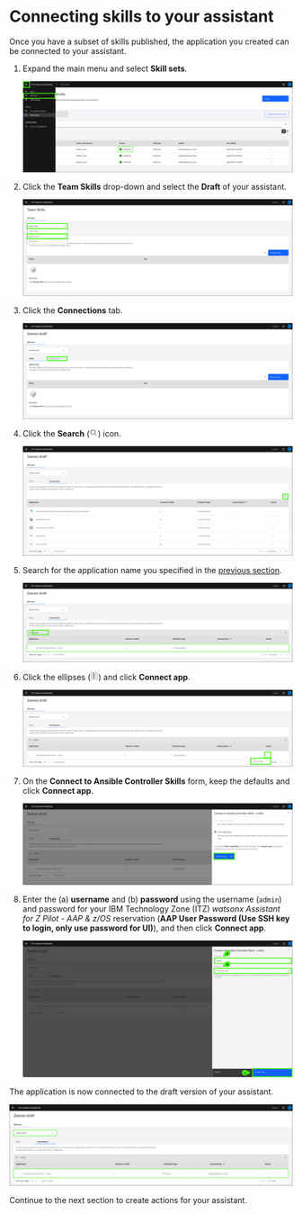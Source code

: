 # Connecting skills to your assistant

Once you have a subset of skills published, the application you created can be connected to your assistant. 

1. Expand the main menu and select **Skill sets**.

    ![](_attachments/skillSets0.png)

2. Click the **Team Skills** drop-down and select the **Draft** of your assistant.

    ![](_attachments/skillSets1.png)

3. Click the **Connections** tab.

    ![](_attachments/skillSets2.png)

4. Click the **Search** (![](_attachments/searchIcon.png)) icon.

    ![](_attachments/skillSets3.png)

5. Search for the application name you specified in the [previous section](importSkills.md/#skillApp).

    ![](_attachments/skillSets4.png)

6. Click the ellipses (![](_attachments/ellipsesIcon.png)) and click **Connect app**.

    ![](_attachments/skillSets5.png)

7. On the **Connect to Ansible Controller Skills** form, keep the defaults and click **Connect app**.

    ![](_attachments/skillSets6.png)

8. Enter the (a) **username** and (b) **password** using the username (`admin`) and password for your IBM Technology Zone (ITZ) *watsonx Assistant for Z Pilot - AAP & z/OS* reservation (**AAP User Password (Use SSH key to login, only use password for UI)**), and then click **Connect app**.

    ![](_attachments/skillSets7.png)

The application is now connected to the draft version of your assistant.

![](_attachments/skillSets8.png)

Continue to the next section to create actions for your assistant.